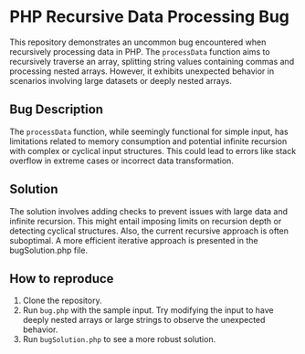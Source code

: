 # PHP Recursive Data Processing Bug

This repository demonstrates an uncommon bug encountered when recursively processing data in PHP. The `processData` function aims to recursively traverse an array, splitting string values containing commas and processing nested arrays. However, it exhibits unexpected behavior in scenarios involving large datasets or deeply nested arrays.

## Bug Description
The `processData` function, while seemingly functional for simple input, has limitations related to memory consumption and potential infinite recursion with complex or cyclical input structures. This could lead to errors like stack overflow in extreme cases or incorrect data transformation.

## Solution
The solution involves adding checks to prevent issues with large data and infinite recursion. This might entail imposing limits on recursion depth or detecting cyclical structures.  Also, the current recursive approach is often suboptimal. A more efficient iterative approach is presented in the bugSolution.php file.

## How to reproduce
1. Clone the repository.
2. Run `bug.php` with the sample input.  Try modifying the input to have deeply nested arrays or large strings to observe the unexpected behavior.
3. Run `bugSolution.php` to see a more robust solution.